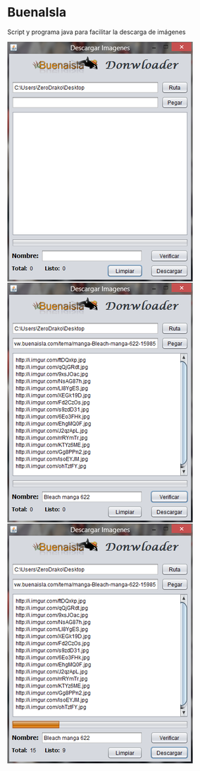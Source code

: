 # BuenaIsla
Script y programa java para facilitar la descarga de imágenes

![Alt text](/Images/sshot-1.png?raw=true "Optional Title")
![Alt text](/Images/sshot-2.png?raw=true "Optional Title")
![Alt text](/Images/sshot-3.png?raw=true "Optional Title")

